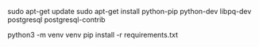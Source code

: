 sudo apt-get update
sudo apt-get install python-pip python-dev libpq-dev postgresql postgresql-contrib

python3 -m venv venv
pip install -r requirements.txt
